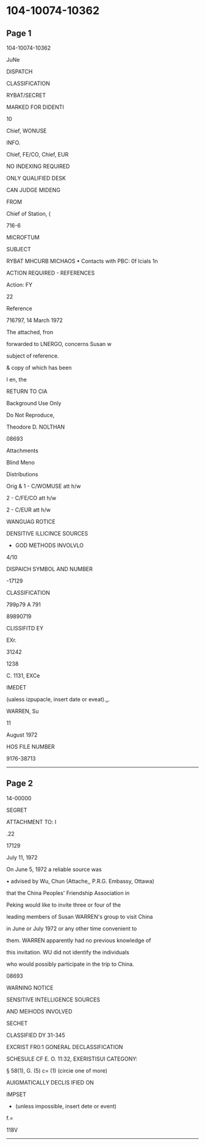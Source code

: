 # 104-10074-10362

## Page 1

104-10074-10362

JuNe

DISPATCH

CLASSIFICATION

RYBAT/SECRET

MARKED FOR DIDENTI

10

Chief, WONUSE

INFO.

Chief, FE/CO, Chief, EUR

NO INDEXING REQUIRED

ONLY QUALIFIED DESK

CAN JUDGE MIDENG

FROM

Chief of Station, (

716-6

MICROFTUM

SUBJECT

RYBAT MHCURB MICHAOS • Contacts with PBC: 0f Icials 1n

ACTION REQUIRED - REFERENCES

Action: FY

22

Reference

716797, 14 March 1972

The attached, fron

forwarded to LNERGO, concerns Susan w

subject of reference.

& copy of which has been

I en, the

RETURN TO CIA

Background Use Only

Do Not Reproduce,

Theodore D. NOLTHAN

08693

Attachments

Blind Meno

Distributions

Orig & 1 - C/WOMUSE att h/w

2 - C/FE/CO att h/w

2 - C/EUR att h/w

WANGUAG ROTICE

DENSITIVE ILLICINCE SOURCES

- GOD METHODS INVOLVLO

4/10

DISPAICH SYMBOL AND NUMBER

-17129

CLASSIFICATION

799p79 A 791

89890719

CLISSIFITD EY

EXr.

31242

1238

C. 1131, EXCe

IMEDET

(ualess izpupacle, insert date or eveat).„.

WARREN, Su

11

August 1972

HOS FILE NUMBER

9176-38713

---

## Page 2

14-00000

SEGRET

ATTACHMENT TO: l

.22

17129

July 11, 1972

On June 5, 1972 a reliable source was

• advised by Wu, Chun (Attache,, P.R.G. Embassy, Ottawa)

that the China Peoples' Friendship Association in

Peking would like to invite three or four of the

leading members of Susan WARREN's group to visit China

in June or July 1972 or any other time convenient to

them. WARREN apparently had no previous knowledge of

this invitation. WU did not identify the individuals

who would possibly participate in the trip to China.

08693

WARNING NOTICE

SENSITIVE INTELLIGENCE SOURCES

AND MEIHODS INVOLVED

SECHET

CLASSIFIED DY 31-345

EXCRIST FR0:1 GONERAL DECLASSIFICATION

SCHESULE CF E. O. 11:32, EXERISTISUI CATEGONY:

§ 58(1), G. (5) c= (1) (circie one of more)

AUIGMATICALLY DECLIS IFIED ON

IMPSET

- (unless impossible, insert dete or event)

f.=

118V

---


